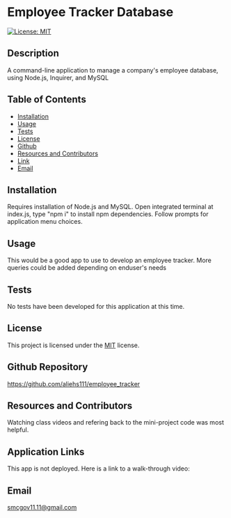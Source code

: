 # Employee Tracker Database
  [![License: MIT](https://img.shields.io/badge/License-MIT-yellow.svg)](https://opensource.org/licenses/MIT)
  ## Description
  A command-line application to manage a company's employee database, using Node.js, Inquirer, and MySQL
  ## Table of Contents
  * [Installation](#installation)
  * [Usage](#usage)
  * [Tests](#tests)
  * [License](#license)
  * [Github](#github)
  * [Resources and Contributors](#resources-and-contributors)
  * [Link](#application-links)
  * [Email](#email)

  ## Installation
  Requires installation of Node.js and MySQL.  Open integrated terminal at index.js, type "npm i" to install npm dependencies.  Follow prompts for application menu choices.
  ## Usage
  This would be a good app to use to develop an employee tracker.  More queries could be added depending on enduser's needs
  ## Tests
  No tests have been developed for this application at this time.
  ## License
   This project is licensed under the [MIT](https://opensource.org/licenses/MIT) license.
  ## Github Repository
  https://github.com/aliehs111/employee_tracker
  ## Resources and Contributors
  Watching class videos and refering back to the mini-project code was most helpful.
  ## Application Links
  This app is not deployed.  Here is a link to a walk-through video: 
  ## Email
  smcgov11.11@gmail.com
  
